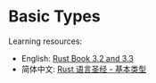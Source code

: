 # Basic Types

Learning resources:

- English: [Rust Book 3.2 and 3.3](https://doc.rust-lang.org/book/ch03-02-data-types.html)
- 简体中文: [Rust 语言圣经 - 基本类型](https://course.rs/basic/base-type/index.html)
